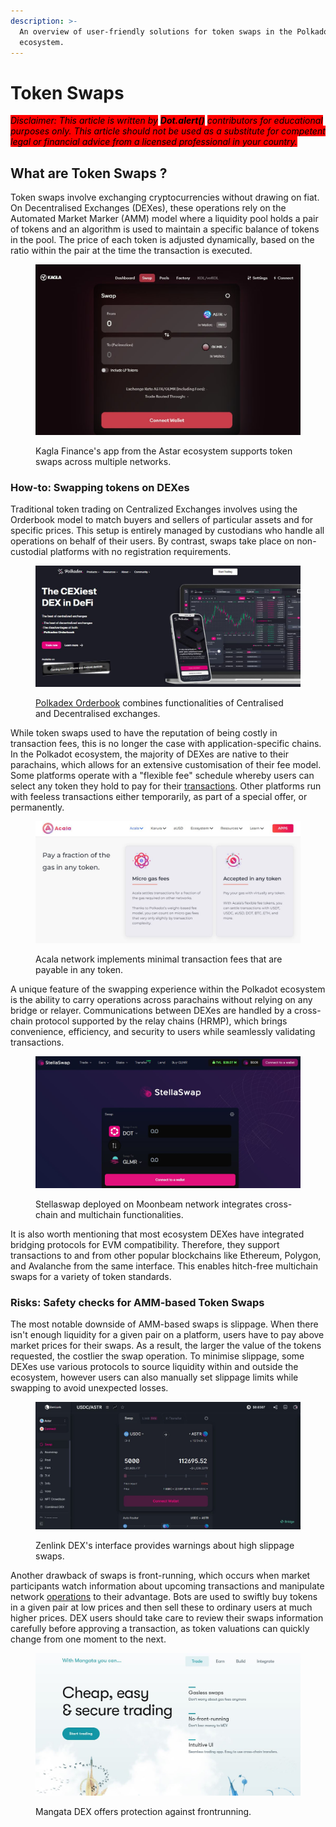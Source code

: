 ```yaml
---
description: >-
  An overview of user-friendly solutions for token swaps in the Polkadot
  ecosystem.
---
```


# Token Swaps

_<mark style="background-color:red;">Disclaimer: This article is written by</mark> <mark style="background-color:red;"></mark><mark style="background-color:red;">**Dot.alert()**</mark> <mark style="background-color:red;"></mark><mark style="background-color:red;">contributors for educational purposes only. This article should not be used as a substitute for competent legal or financial advice from a licensed professional in your country.</mark>_



## What are Token Swaps ?

Token swaps involve exchanging cryptocurrencies without drawing on fiat. On Decentralised Exchanges (DEXes), these operations rely on the Automated Market Marker (AMM) model where a liquidity pool holds a pair of tokens and an algorithm is used to maintain a specific balance of tokens in the pool. The price of each token is adjusted dynamically, based on the ratio within the pair at the time the transaction is executed.

<figure><img src="../../../.gitbook/assets/O_SwappingKaglaFi.JPG" alt="A view of the dashboard of Kagla Finance showing an interface for token swaps between ASTR and GLMR."><figcaption><p>Kagla Finance's app from the Astar ecosystem supports token swaps across multiple networks.</p></figcaption></figure>



### How-to: Swapping tokens on DEXes

Traditional token trading on Centralized Exchanges involves using the Orderbook model to match buyers and sellers of particular assets and for specific prices. This setup is entirely managed by custodians who handle all operations on behalf of their users. By contrast, swaps take place on non-custodial platforms with no registration requirements.

<figure><img src="../../../.gitbook/assets/O_SwappingPolkadexOrderbook.JPG" alt="The orderbook page of Polkadex."><figcaption><p><a href="https://polkadex.trade/orderbook">Polkadex Orderbook</a> combines functionalities of Centralised and Decentralised exchanges. </p></figcaption></figure>

While token swaps used to have the reputation of being costly in transaction fees, this is no longer the case with application-specific chains. In the Polkadot ecosystem, the majority of DEXes are native to their parachains, which allows for an extensive customisation of their fee model. Some platforms operate with a "flexible fee" schedule whereby users can select any token they hold to pay for their [transactions](../../1.acquisition/transaction-explorers.md). Other platforms run with feeless transactions either temporarily, as part of a special offer, or permanently.

<figure><img src="../../../.gitbook/assets/O_SwappingAcalafees.JPG" alt="A screenshot of Acala’s webpage showing that Acala allows payment of micro gas fees in virtually any token. "><figcaption><p>Acala network implements minimal transaction fees that are payable in any token.</p></figcaption></figure>

A unique feature of the swapping experience within the Polkadot ecosystem is the ability to carry operations across parachains without relying on any bridge or relayer. Communications between DEXes are handled by a cross-chain protocol supported by the relay chains (HRMP), which brings convenience, efficiency, and security to users while seamlessly validating transactions.

<figure><img src="../../../.gitbook/assets/O_SwappingStellaswap.JPG" alt="The Stellaswap application page."><figcaption><p>Stellaswap deployed on Moonbeam network integrates cross-chain and multichain functionalities.</p></figcaption></figure>

It is also worth mentioning that most ecosystem DEXes have integrated bridging protocols for EVM compatibility. Therefore, they support transactions to and from other popular blockchains like Ethereum, Polygon, and Avalanche from the same interface. This enables hitch-free multichain swaps for a variety of token standards.



### Risks: Safety checks for AMM-based Token Swaps

The most notable downside of AMM-based swaps is slippage. When there isn't enough liquidity for a given pair on a platform, users have to pay above market prices for their swaps. As a result, the larger the value of the tokens requested, the costlier the swap operation. To minimise slippage, some DEXes use various protocols to source liquidity within and outside the ecosystem, however users can also manually set slippage limits while swapping to avoid unexpected losses.

<figure><img src="../../../.gitbook/assets/O_SwappingZenlink.JPG" alt="The swapping interface of Zenlink DEX warning users about slippage fees."><figcaption><p>Zenlink DEX's interface provides warnings about high slippage swaps.</p></figcaption></figure>

Another drawback of swaps is front-running, which occurs when market participants watch information about upcoming transactions and manipulate network [operations](../) to their advantage. Bots are used to swiftly buy tokens in a given pair at low prices and then sell these to ordinary users at much higher prices. DEX users should take care to review their swaps information carefully before approving a transaction, as token valuations can quickly change from one moment to the next.

<figure><img src="../../../.gitbook/assets/O_SwappingMangata.JPG" alt="The homepage of Mangata DEX indicating that they offer gasless swaps, front-running protection, and an intuitive UI."><figcaption><p>Mangata DEX offers protection against frontrunning.</p></figcaption></figure>

